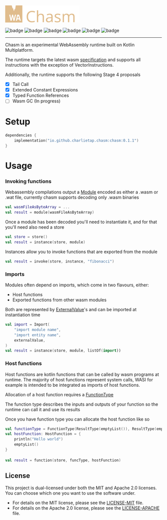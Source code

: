 <br>

<img src="chasm.svg" width="240" alt="chasm logo"/>


![badge][badge-android]
![badge][badge-jvm]
![badge][badge-ios]
![badge][badge-linux]
![badge][badge-mac]
![badge][badge-windows]

---

Chasm is an experimental WebAssembly runtime built on Kotlin Multiplatform.

The runtime targets the latest wasm [specification](https://webassembly.github.io/spec/core/index.html) and supports all instructions with the exception of VectorInstructions.

Additionally, the runtime supports the following Stage 4 proposals

- [x] Tail Call
- [x] Extended Constant Expressions
- [x] Typed Function References
- [ ] Wasm GC (In progress)

# Setup

```kotlin
dependencies {
    implementation("io.github.charlietap.chasm:chasm:0.1.1")
}
```

# Usage

### Invoking functions

Webassembly compilations output a [Module](./ast/src/commonMain/kotlin/io/github/charlietap/chasm/ast/module/Module.kt)
encoded as either a .wasm or .wat file, currently chasm supports decoding only .wasm binaries

```kotlin
val wasmFileAsByteArray = ...
val result = module(wasmFileAsByteArray)
```

Once a module has been decoded you'll need to instantiate it, and for that you'll need also need a store


```kotlin
val store = store()
val result = instance(store, module)
```

Instances allow you to invoke functions that are exported from the module

```kotlin
val result = invoke(store, instance, "fibonacci")
```

### Imports

Modules often depend on imports, which come in two flavours, either:

- Host functions
- Exported functions from other wasm modules

Both are represented by [ExternalValue](executor/runtime/src/commonMain/kotlin/io/github/charlietap/chasm/executor/runtime/instance/ExternalValue.kt)'s and can be imported at instantiation time

```kotlin
val import = Import(
    "import module name",
    "import entity name",
    externalValue,
)
val result = instance(store, module, listOf(import))
```

### Host functions

Host functions are kotlin functions that can be called by wasm programs at runtime.
The majority of host functions represent system calls, WASI for example is intended to be integrated as imports of host functions.

Allocation of a host function requires a [FunctionType](ast/src/commonMain/kotlin/io/github/charlietap/chasm/ast/type/FunctionType.kt)

The function type describes the inputs and outputs of your function so the runtime can call it and use its results

Once you have function type you can allocate the host function like so

```kotlin
val functionType = FunctionType(ResultType(emptyList()), ResultType(emptyList()))
val hostFunction: HostFunction = {
    println("Hello world")
    emptyList()
}

val result = function(store, funcType, hostFunction)
```

## License

This project is dual-licensed under both the MIT and Apache 2.0 licenses. You can choose which one you want to use the software under.

- For details on the MIT license, please see the [LICENSE-MIT](LICENSE-MIT) file.
- For details on the Apache 2.0 license, please see the [LICENSE-APACHE](LICENSE-APACHE) file.

[badge-android]: http://img.shields.io/badge/-android-7DBC39.svg?style=flat
[badge-jvm]: http://img.shields.io/badge/-jvm-9DA993.svg?style=flat
[badge-linux]: http://img.shields.io/badge/-linux-DBB98C.svg?style=flat
[badge-ios]: http://img.shields.io/badge/-ios-E3E8E9.svg?style=flat
[badge-mac]: http://img.shields.io/badge/-macos-AFA189.svg?style=flat
[badge-windows]: http://img.shields.io/badge/-windows-9C7350.svg?style=flat

